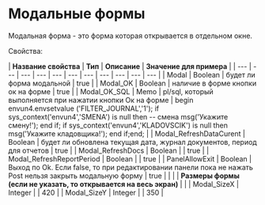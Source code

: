 # Модальные формы

  
Модальная форма - это форма которая открывается в отдельном окне.

Свойства:

| **Название свойства** | **Тип** | **Описание**  | **Значение для примера**  |
| --- | --- | --- | --- | --- | --- | --- | --- | --- | --- | --- |
| Modal | Boolean | будет ли форма модальной | true |
| Modal\_OK | Boolean | наличие в форме кнопки ок на форме | true |
| Modal\_OK\_SQL | Memo | pl/sql, который выполняется при нажатии кнопки Ок на форме | begin envun4.envsetvalue \('FILTER\_JOURNAL','1'\);                        if sys\_context\('envun4','SMENA'\)        is null then -- смена           msg\('Укажите смену!'\);  end if;  if sys\_context\('envun4','KLADOVSCIK'\) is null then                       msg\('Укажите кладовщика!'\);      end if;end; |
| Modal\_RefreshDataCurent | Boolean | будет ли обновлена текущая дата, журнал документов, период для отчетов  | true |
| Modal\_RefreshDocs | Boolean |  | true |
| Modal\_RefreshReportPeriod | Boolean |  | true |
| PanelAllowExit | Boolean | Выход по Ok. Если false, то при редактировании панели пока не нажать Post нельзя закрыть модальную форму  | true |
|  |  | **Размеры формы \(если не указать, то открывается на весь экран\)** |  |
| Modal\_SizeX | Integer |  | 420 |
| Modal\_SizeY | Integer |  | 350 |


